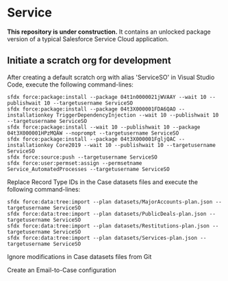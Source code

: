 # Service

**This repository is under construction.** It contains an unlocked package version of a typical Salesforce Service Cloud application.

## Initiate a scratch org for development

After creating a default scratch org with alias 'ServiceSO' in Visual Studio Code, execute the following command-lines:

```
sfdx force:package:install --package 04t1n0000021jWVAAY --wait 10 --publishwait 10 --targetusername ServiceSO
sfdx force:package:install --package 04t3X000001FDA6QAO --installationkey TriggerDependencyInjection --wait 10 --publishwait 10 --targetusername ServiceSO
sfdx force:package:install --wait 10 --publishwait 10 --package 04t3X000001HPzMQAW --noprompt --targetusername ServiceSO
sfdx force:package:install --package 04t3X000001FgljQAC --installationkey Core2019 --wait 10 --publishwait 10 --targetusername ServiceSO
sfdx force:source:push --targetusername ServiceSO
sfdx force:user:permset:assign --permsetname Service_AutomatedProcesses --targetusername ServiceSO
```

Replace Record Type IDs in the Case datasets files and execute the following command-lines:

```
sfdx force:data:tree:import --plan datasets/MajorAccounts-plan.json --targetusername ServiceSO
sfdx force:data:tree:import --plan datasets/PublicDeals-plan.json --targetusername ServiceSO
sfdx force:data:tree:import --plan datasets/Restitutions-plan.json --targetusername ServiceSO
sfdx force:data:tree:import --plan datasets/Services-plan.json --targetusername ServiceSO
```

Ignore modifications in Case datasets files from Git

Create an Email-to-Case configuration